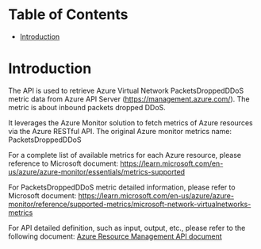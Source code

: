 # Table of Contents
- [Introduction](#introduction)


# Introduction <a name="introduction"></a>
The API is used to retrieve Azure Virtual Network PacketsDroppedDDoS metric data from Azure API Server (https://management.azure.com/). The metric is about inbound packets dropped DDoS.



It leverages the Azure Monitor solution to fetch metrics of Azure resources via the Azure RESTful API. The original Azure monitor metrics name: PacketsDroppedDDoS



For a complete list of available metrics for each Azure resource, please reference to Microsoft document: https://learn.microsoft.com/en-us/azure/azure-monitor/essentials/metrics-supported

For PacketsDroppedDDoS metric detailed information, please refer to Microsoft document: https://learn.microsoft.com/en-us/azure/azure-monitor/reference/supported-metrics/microsoft-network-virtualnetworks-metrics

For API detailed definition, such as input, output, etc., please refer to the following document:
[Azure Resource Management API document](https://learn.microsoft.com/en-us/rest/api/monitor/metrics/list?view=rest-monitor-2023-10-01&tabs=HTTP)